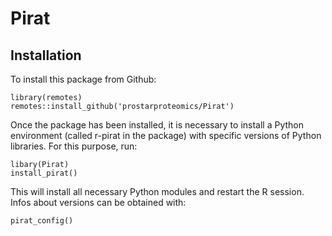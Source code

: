 # Pirat

## Installation

To install this package from Github:

```
library(remotes)
remotes::install_github('prostarproteomics/Pirat')

```

Once the package has been installed, it is necessary to install a Python environment (called r-pirat in the package) with specific versions of Python libraries. For this purpose, run: 

```
libary(Pirat)
install_pirat()

```

This will install all necessary Python modules and restart the R session. Infos about versions can be obtained with:

```
pirat_config()
```
